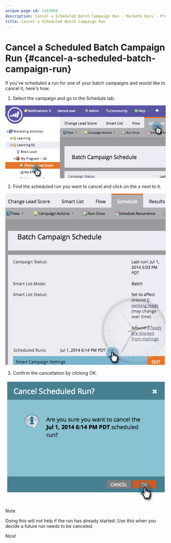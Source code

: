 ```yaml
---
unique-page-id: 1147058
description: Cancel a Scheduled Batch Campaign Run - Marketo Docs - Product Documentation
title: Cancel a Scheduled Batch Campaign Run
---
```


# Cancel a Scheduled Batch Campaign Run {#cancel-a-scheduled-batch-campaign-run}

If you've scheduled a run for one of your batch campaigns and would like to cancel it, here's how.

1. Select the campaign and go to the Schedule tab.

![](assets/image2014-9-22-16-3a43-3a10.png)

2. Find the scheduled run you want to cancel and click on the x next to it.

![](assets/image2014-9-22-16-3a43-3a15.png)

3. Confirm the cancellation by clicking OK.

![](assets/image2014-9-22-16-3a43-3a24.png)

>[!NOTE]
>
>Doing this will not help if the run has already started. Use this when you decide a future run needs to be canceled.

Nice! 